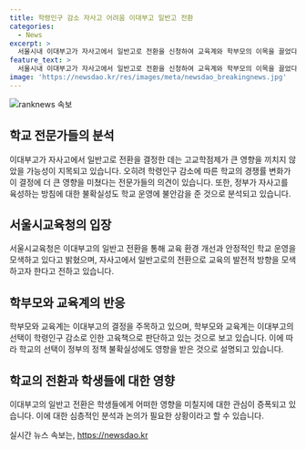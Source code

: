 ```yaml
---
title: 학령인구 감소 자사고 어려움 이대부고 일반고 전환
categories:
  - News
excerpt: >
  서울시내 이대부고가 자사고에서 일반고로 전환을 신청하여 교육계와 학부모의 이목을 끌었다. 학령인구 감소와 정부 정책의 불확실성이 전문가들의 관심을 끌며, 자사고 지정 취소 신청은 교육 환경 개선과 안정적인 학교 운영을 모색하는 일환으로 해석된다. 이같은 선택은 고교학점제와 관련이 있는 것보다는 학령인구 감소에 더 큰 영향을 받은 것으로 분석되고 있다. 이에 대한 종로학원 대표의 의견과 함께, 정부의 지원에 의존하는 대안을 모색해야 한다는 제언이 나왔다.
feature_text: >
  서울시내 이대부고가 자사고에서 일반고로 전환을 신청하여 교육계와 학부모의 이목을 끌었다. 학령인구 감소와 정부 정책의 불확실성이 전문가들의 관심을 끌며, 자사고 지정 취소 신청은 교육 환경 개선과 안정적인 학교 운영을 모색하는 일환으로 해석된다. 이같은 선택은 고교학점제와 관련이 있는 것보다는 학령인구 감소에 더 큰 영향을 받은 것으로 분석되고 있다. 이에 대한 종로학원 대표의 의견과 함께, 정부의 지원에 의존하는 대안을 모색해야 한다는 제언이 나왔다.
image: 'https://newsdao.kr/res/images/meta/newsdao_breakingnews.jpg'
---
```


<p><img src="https://newsdao.kr/res/images/meta/newsdao_breakingnews.jpg" alt="ranknews 속보" /></p>

<h2 data-ke-size="size26">학교 전문가들의 분석</h2>

<p data-ke-size="size16">이대부고가 자사고에서 일반고로 전환을 결정한 데는 고교학점제가 큰 영향을 끼치지 않았을 가능성이 지목되고 있습니다. 오히려 학령인구 감소에 따른 학교의 경쟁률 변화가 이 결정에 더 큰 영향을 미쳤다는 전문가들의 의견이 있습니다. 또한, 정부가 자사고를 육성하는 방침에 대한 불확실성도 학교 운영에 불안감을 준 것으로 분석되고 있습니다.</p>

<h2 data-ke-size="size26">서울시교육청의 입장</h2>

<p data-ke-size="size16">서울시교육청은 이대부고의 일반고 전환을 통해 교육 환경 개선과 안정적인 학교 운영을 모색하고 있다고 밝혔으며, 자사고에서 일반고로의 전환으로 교육의 발전적 방향을 모색하고자 한다고 전하고 있습니다.</p>

<h2 data-ke-size="size26">학부모와 교육계의 반응</h2>

<p data-ke-size="size16">학부모와 교육계는 이대부고의 결정을 주목하고 있으며, 학부모와 교육계는 이대부고의 선택이 학령인구 감소로 인한 고육책으로 판단하고 있는 것으로 보고 있습니다. 이에 따라 학교의 선택이 정부의 정책 불확실성에도 영향을 받은 것으로 설명되고 있습니다.</p>

<h2 data-ke-size="size26">학교의 전환과 학생들에 대한 영향</h2>

<p data-ke-size="size16">이대부고의 일반고 전환은 학생들에게 어떠한 영향을 미칠지에 대한 관심이 증폭되고 있습니다. 이에 대한 심층적인 분석과 논의가 필요한 상황이라고 할 수 있습니다.</p>
실시간 뉴스 속보는, <a href="https://newsdao.kr" rel="dofollow">https://newsdao.kr</a>


